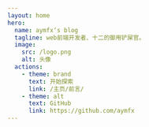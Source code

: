 ```yaml
---
layout: home
hero:
  name: aymfx‘s blog
  tagline: web前端开发者、十二的御用铲屎官。
  image:
    src: /logo.png
    alt: 头像
  actions:
    - theme: brand
      text: 开始探索
      link: /主页/前言/
    - theme: alt
      text: GitHub
      link: https://github.com/aymfx
---
```

